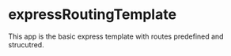 # expressRoutingTemplate
This app is the basic express template with routes predefined and strucutred. 
